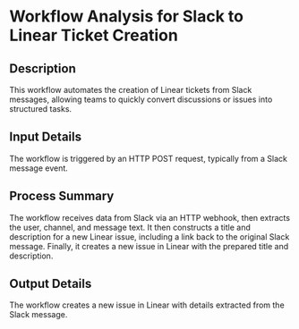 # Workflow Analysis for Slack to Linear Ticket Creation

## Description
This workflow automates the creation of Linear tickets from Slack messages, allowing teams to quickly convert discussions or issues into structured tasks.

## Input Details
The workflow is triggered by an HTTP POST request, typically from a Slack message event.

## Process Summary
The workflow receives data from Slack via an HTTP webhook, then extracts the user, channel, and message text. It then constructs a title and description for a new Linear issue, including a link back to the original Slack message. Finally, it creates a new issue in Linear with the prepared title and description.

## Output Details
The workflow creates a new issue in Linear with details extracted from the Slack message.
